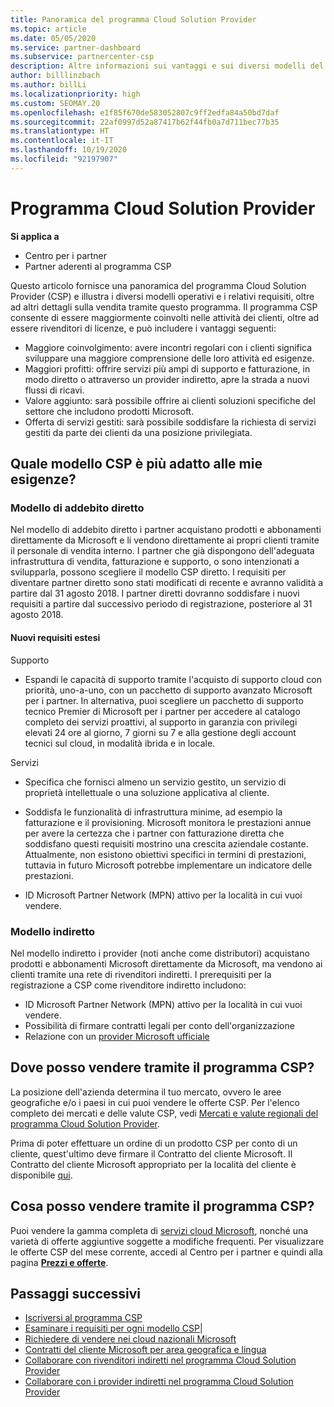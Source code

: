 ```yaml
---
title: Panoramica del programma Cloud Solution Provider
ms.topic: article
ms.date: 05/05/2020
ms.service: partner-dashboard
ms.subservice: partnercenter-csp
description: Altre informazioni sui vantaggi e sui diversi modelli del programma Cloud Solution Provider(CSP) per favorire la crescita aziendale con nuovi clienti e nuove competenze.
author: billlinzbach
ms.author: billLi
ms.localizationpriority: high
ms.custom: SEOMAY.20
ms.openlocfilehash: e1f85f670de583052807c9ff2edfa84a50bd7daf
ms.sourcegitcommit: 22af0997d52a87417b62f44fb0a7d711bec77b35
ms.translationtype: HT
ms.contentlocale: it-IT
ms.lasthandoff: 10/19/2020
ms.locfileid: "92197907"
---
```

# <a name="cloud-solution-provider-program"></a>Programma Cloud Solution Provider 

**Si applica a**

- Centro per i partner
- Partner aderenti al programma CSP

Questo articolo fornisce una panoramica del programma Cloud Solution Provider (CSP) e illustra i diversi modelli operativi e i relativi requisiti, oltre ad altri dettagli sulla vendita tramite questo programma.  Il programma CSP consente di essere maggiormente coinvolti nelle attività dei clienti, oltre ad essere rivenditori di licenze, e può includere i vantaggi seguenti: 

- Maggiore coinvolgimento: avere incontri regolari con i clienti significa sviluppare una maggiore comprensione delle loro attività ed esigenze.
- Maggiori profitti: offrire servizi più ampi di supporto e fatturazione, in modo diretto o attraverso un provider indiretto, apre la strada a nuovi flussi di ricavi.  
- Valore aggiunto: sarà possibile offrire ai clienti soluzioni specifiche del settore che includono prodotti Microsoft.
- Offerta di servizi gestiti: sarà possibile soddisfare la richiesta di servizi gestiti da parte dei clienti da una posizione privilegiata. 

## <a name="which-csp-model-is-best-for-me"></a>Quale modello CSP è più adatto alle mie esigenze?

### <a name="direct-bill-model"></a>Modello di addebito diretto

 Nel modello di addebito diretto i partner acquistano prodotti e abbonamenti direttamente da Microsoft e li vendono direttamente ai propri clienti tramite il personale di vendita interno. I partner che già dispongono dell'adeguata infrastruttura di vendita, fatturazione e supporto, o sono intenzionati a svilupparla, possono scegliere il modello CSP diretto. I requisiti per diventare partner diretto sono stati modificati di recente e avranno validità a partire dal 31 agosto 2018. I partner diretti dovranno soddisfare i nuovi requisiti a partire dal successivo periodo di registrazione, posteriore al 31 agosto 2018.

#### <a name="new-expanded-requirements"></a>Nuovi requisiti estesi

Supporto

- Espandi le capacità di supporto tramite l'acquisto di supporto cloud con priorità, uno-a-uno, con un pacchetto di supporto avanzato Microsoft per i partner. In alternativa, puoi scegliere un pacchetto di supporto tecnico Premier di Microsoft per i partner per accedere al catalogo completo dei servizi proattivi, al supporto in garanzia con privilegi elevati 24 ore al giorno, 7 giorni su 7 e alla gestione degli account tecnici sul cloud, in modalità ibrida e in locale.

Servizi

- Specifica che fornisci almeno un servizio gestito, un servizio di proprietà intellettuale o una soluzione applicativa al cliente. 

- Soddisfa le funzionalità di infrastruttura minime, ad esempio la fatturazione e il provisioning. Microsoft monitora le prestazioni annue per avere la certezza che i partner con fatturazione diretta che soddisfano questi requisiti mostrino una crescita aziendale costante. Attualmente, non esistono obiettivi specifici in termini di prestazioni, tuttavia in futuro Microsoft potrebbe implementare un indicatore delle prestazioni.

- ID Microsoft Partner Network (MPN) attivo per la località in cui vuoi vendere.

### <a name="indirect-model"></a>Modello indiretto

Nel modello indiretto i provider (noti anche come distributori) acquistano prodotti e abbonamenti Microsoft direttamente da Microsoft, ma vendono ai clienti tramite una rete di rivenditori indiretti. I prerequisiti per la registrazione a CSP come rivenditore indiretto includono:

- ID Microsoft Partner Network (MPN) attivo per la località in cui vuoi vendere.
- Possibilità di firmare contratti legali per conto dell'organizzazione
- Relazione con un [provider Microsoft ufficiale](https://partnercenter.microsoft.com/partner/find-a-provider)

## <a name="where-can-i-sell-through-the-csp-program"></a>Dove posso vendere tramite il programma CSP?

La posizione dell'azienda determina il tuo mercato, ovvero le aree geografiche e/o i paesi in cui puoi vendere le offerte CSP. Per l'elenco completo dei mercati e delle valute CSP, vedi [Mercati e valute regionali del programma Cloud Solution Provider](regional-authorization-overview.md).

Prima di poter effettuare un ordine di un prodotto CSP per conto di un cliente, quest'ultimo deve firmare il Contratto del cliente Microsoft. Il Contratto del cliente Microsoft appropriato per la località del cliente è disponibile [qui](agreements.md).  

## <a name="what-can-i-sell-through-the-csp-program"></a>Cosa posso vendere tramite il programma CSP?

Puoi vendere la gamma completa di [servizi cloud Microsoft](https://partner.microsoft.com/cloud-solution-provider/products-and-services), nonché una varietà di offerte aggiuntive soggette a modifiche frequenti. Per visualizzare le offerte CSP del mese corrente, accedi al Centro per i partner e quindi alla pagina [**Prezzi e offerte**](https://partnercenter.microsoft.com/pcv/sales).

## <a name="next-steps"></a>Passaggi successivi

- [Iscriversi al programma CSP](enrolling-in-the-csp-program.md)
- [Esaminare i requisiti per ogni modello CSP](https://partnercenter.microsoft.com/partner/cloud-solution-provider)|
- [Richiedere di vendere nei cloud nazionali Microsoft](csp-national-clouds-overview.md)
- [Contratti del cliente Microsoft per area geografica e lingua](agreements.md)
- [Collaborare con rivenditori indiretti nel programma Cloud Solution Provider](indirect-provider-tasks-in-partner-center.md)
- [Collaborare con i provider indiretti nel programma Cloud Solution Provider](indirect-reseller-tasks-in-partner-center.md)

